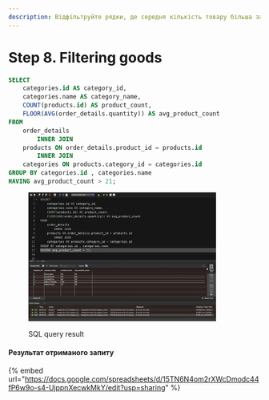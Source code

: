 ```yaml
---
description: Відфільтруйте рядки, де середня кількість товару більша за 21.
---
```


# Step 8. Filtering goods

```sql
SELECT 
    categories.id AS category_id,
    categories.name AS category_name,
    COUNT(products.id) AS product_count,
    FLOOR(AVG(order_details.quantity)) AS avg_product_count
FROM
    order_details
        INNER JOIN
    products ON order_details.product_id = products.id
        INNER JOIN
    categories ON products.category_id = categories.id
GROUP BY categories.id , categories.name
HAVING avg_product_count > 21;
```

<figure><img src="../.gitbook/assets/hw-04_step-08.webp" alt="" width="375"><figcaption><p>SQL query result</p></figcaption></figure>

#### Результат отриманого запиту

{% embed url="https://docs.google.com/spreadsheets/d/15TN6N4om2rXWcDmodc44fP6w9o-s4-UjppnXecwkMkY/edit?usp=sharing" %}
